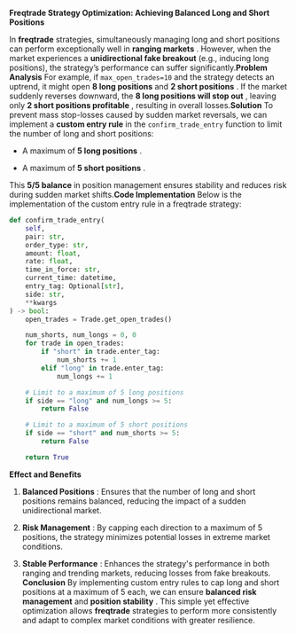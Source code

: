 **Freqtrade Strategy Optimization: Achieving Balanced Long and Short Positions** 

In **freqtrade**  strategies, simultaneously managing long and short positions can perform exceptionally well in **ranging markets** . However, when the market experiences a **unidirectional fake breakout**  (e.g., inducing long positions), the strategy’s performance can suffer significantly.**Problem Analysis** For example, if `max_open_trades=10` and the strategy detects an uptrend, it might open **8 long positions**  and **2 short positions** . If the market suddenly reverses downward, the **8 long positions will stop out** , leaving only **2 short positions profitable** , resulting in overall losses.**Solution** To prevent mass stop-losses caused by sudden market reversals, we can implement a **custom entry rule**  in the `confirm_trade_entry` function to limit the number of long and short positions: 
- A maximum of **5 long positions** .
 
- A maximum of **5 short positions** .

This **5/5 balance**  in position management ensures stability and reduces risk during sudden market shifts.**Code Implementation** 
Below is the implementation of the custom entry rule in a freqtrade strategy:


```python
def confirm_trade_entry(
    self,
    pair: str,
    order_type: str,
    amount: float,
    rate: float,
    time_in_force: str,
    current_time: datetime,
    entry_tag: Optional[str],
    side: str,
    **kwargs
) -> bool:
    open_trades = Trade.get_open_trades()

    num_shorts, num_longs = 0, 0
    for trade in open_trades:
        if "short" in trade.enter_tag:
            num_shorts += 1
        elif "long" in trade.enter_tag:
            num_longs += 1

    # Limit to a maximum of 5 long positions
    if side == "long" and num_longs >= 5:
        return False

    # Limit to a maximum of 5 short positions
    if side == "short" and num_shorts >= 5:
        return False

    return True
```
**Effect and Benefits**  
1. **Balanced Positions** : Ensures that the number of long and short positions remains balanced, reducing the impact of a sudden unidirectional market.
 
2. **Risk Management** : By capping each direction to a maximum of 5 positions, the strategy minimizes potential losses in extreme market conditions.
 
3. **Stable Performance** : Enhances the strategy's performance in both ranging and trending markets, reducing losses from fake breakouts.
**Conclusion** By implementing custom entry rules to cap long and short positions at a maximum of 5 each, we can ensure **balanced risk management**  and **position stability** . This simple yet effective optimization allows **freqtrade**  strategies to perform more consistently and adapt to complex market conditions with greater resilience.
